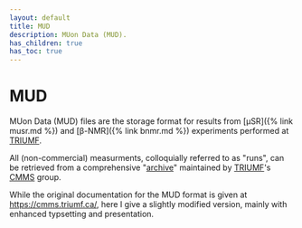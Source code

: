 ```yaml
---
layout: default
title: MUD
description: MUon Data (MUD).
has_children: true
has_toc: true
---
```


# MUD

MUon Data (MUD) files are the storage format for results from
[µSR]({% link musr.md %}) and [β-NMR]({% link bnmr.md %})
experiments performed at [TRIUMF].

All (non-commercial) measurments,
colloquially referred to as "runs",
can be retrieved from a comprehensive "[archive]"
maintained by [TRIUMF]'s [CMMS] group.

While the original documentation for the MUD format is given at
<https://cmms.triumf.ca/>,
here I give a slightly modified version,
mainly with enhanced typsetting and presentation.

[CMMS]: https://cmms.triumf.ca/
[archive]: https://cmms.triumf.ca/mud/runSel.html
[TRIUMF]: https://www.triumf.ca/
